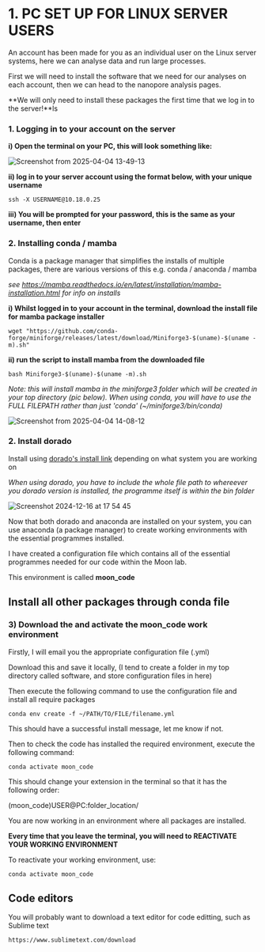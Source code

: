 

# 1. PC SET UP FOR LINUX SERVER USERS

An account has been made for you as an individual user on the Linux server systems, here we can analyse data and run large processes.

First we will need to install the software that we need for our analyses on each account, then we can head to the nanopore analysis pages.

**We will only need to install these packages the first time that we log in to the server!**ls

### 1. Logging in to your account on the server

   **i) Open the terminal on your PC, this will look something like:**

![Screenshot from 2025-04-04 13-49-13](https://github.com/user-attachments/assets/bbac7c99-387e-40e8-9c17-92ca8cbd9805)

   **ii) log in to your server account using the format below, with your unique username**

```
ssh -X USERNAME@10.18.0.25
```

   **iii) You will be prompted for your password, this is the same as your username, then enter**



### 2. Installing conda / mamba

Conda is a package manager that simplifies the installs of multiple packages, there are various versions of this e.g. conda / anaconda / mamba

*see https://mamba.readthedocs.io/en/latest/installation/mamba-installation.html for info on installs*

   **i) Whilst logged in to your account in the terminal, download the install file for mamba package installer**

```
wget "https://github.com/conda-forge/miniforge/releases/latest/download/Miniforge3-$(uname)-$(uname -m).sh"
```

   **ii) run the script to install mamba from the downloaded file**

```
bash Miniforge3-$(uname)-$(uname -m).sh
```
*Note: this will install mamba in the miniforge3 folder which will be created in your top directory (pic below). When using conda, you will have to use the FULL FILEPATH rather than just 'conda' (~/miniforge3/bin/conda)* 

![Screenshot from 2025-04-04 14-08-12](https://github.com/user-attachments/assets/48784b3d-a8f8-4897-b822-118a4481ddc5)






### 2. Install dorado

Install using [dorado's install link](https://github.com/nanoporetech/dorado?tab=readme-ov-file) depending on what system you are working on

*When using dorado, you have to include the whole file path to whereever you dorado version is installed, the programme itself is within the bin folder*

![Screenshot 2024-12-16 at 17 54 45](https://github.com/user-attachments/assets/a5f6f51a-c42f-419c-9ef0-c2b5870004ae)

Now that both dorado and anaconda are installed on your system, you can use anaconda (a package manager) to create working environments with the essential programmes installed.

I have created a configuration file which contains all of the essential programmes needed for our code within the Moon lab.

This environment is called **moon_code**

## Install all other packages through conda file

### 3) Download the and activate the moon_code work environment

Firstly, I will email you the appropriate configuration file (.yml)

Download this and save it locally, (I tend to create a folder in my top directory called software, and store configuration files in here)

Then execute the following command to use the configuration file and install all require packages 

```
conda env create -f ~/PATH/TO/FILE/filename.yml
```

This should have a successful install message, let me know if not.

Then to check the code has installed the required environment, execute the following command:

```
conda activate moon_code
```

This should change your extension in the terminal so that it has the following order:

(moon_code)USER@PC:folder_location/

You are now working in an environment where all packages are installed.

**Every time that you leave the terminal, you will need to REACTIVATE YOUR WORKING ENVIRONMENT**

To reactivate your working environment, use:

```
conda activate moon_code
```


## Code editors

You will probably want to download a text editor for code editting, such as Sublime text

```
https://www.sublimetext.com/download
```

